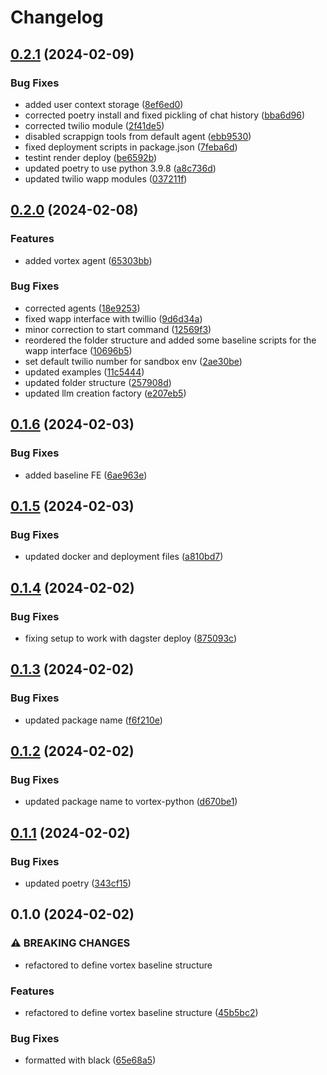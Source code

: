 # Changelog

## [0.2.1](https://github.com/Broomva/vortex/compare/v0.2.0...v0.2.1) (2024-02-09)


### Bug Fixes

* added user context storage ([8ef6ed0](https://github.com/Broomva/vortex/commit/8ef6ed0316e3e548e776e6fc6b17570243681e96))
* corrected poetry install and fixed pickling of chat history ([bba6d96](https://github.com/Broomva/vortex/commit/bba6d960bd39ade02cc9fbac74b9233c619a64c6))
* corrected twilio module ([2f41de5](https://github.com/Broomva/vortex/commit/2f41de5a4cc518d90bde215f19eebf672ff3af77))
* disabled scrappign tools from default agent ([ebb9530](https://github.com/Broomva/vortex/commit/ebb95303862ce76a12dce371f0d0089c5cd01692))
* fixed deployment scripts in package.json ([7feba6d](https://github.com/Broomva/vortex/commit/7feba6d98f9800b48c00e9af18291e9da16c62c8))
* testint render deploy ([be6592b](https://github.com/Broomva/vortex/commit/be6592bed6f827931c5f554b3c3e30000ea55b74))
* updated poetry to use python 3.9.8 ([a8c736d](https://github.com/Broomva/vortex/commit/a8c736dac11fe2943f3e516ec85e4aa0504bf79e))
* updated twilio wapp modules ([037211f](https://github.com/Broomva/vortex/commit/037211f432423995ef6b42f96360b44d6d87a598))

## [0.2.0](https://github.com/Broomva/vortex/compare/v0.1.6...v0.2.0) (2024-02-08)


### Features

* added vortex agent ([65303bb](https://github.com/Broomva/vortex/commit/65303bbf02e14460cd47757f2d09a13b6a379ec5))


### Bug Fixes

* corrected agents ([18e9253](https://github.com/Broomva/vortex/commit/18e9253f57105a851fdcb84bd6756156772a7665))
* fixed wapp interface with twillio ([9d6d34a](https://github.com/Broomva/vortex/commit/9d6d34a6126516ac429897f75c8ac6cec3460009))
* minor correction to start command ([12569f3](https://github.com/Broomva/vortex/commit/12569f3106565dcd65efd67fd62721918ea8f7a8))
* reordered the folder structure and added some baseline scripts for the wapp interface ([10696b5](https://github.com/Broomva/vortex/commit/10696b5152a7e36212a838ba272395d3d6d28cd5))
* set default twilio number for sandbox env ([2ae30be](https://github.com/Broomva/vortex/commit/2ae30bedafd9d041098b15693ce3eb8761f09912))
* updated examples ([11c5444](https://github.com/Broomva/vortex/commit/11c5444bcaa14cb7a8516d1ffc0b4291d054a6cc))
* updated folder structure ([257908d](https://github.com/Broomva/vortex/commit/257908d1ddc9d7b036843c03b1c93c52c084c341))
* updated llm creation factory ([e207eb5](https://github.com/Broomva/vortex/commit/e207eb57df04a628caa96992f2e578300b4f0033))

## [0.1.6](https://github.com/Broomva/vortex/compare/v0.1.5...v0.1.6) (2024-02-03)


### Bug Fixes

* added baseline FE ([6ae963e](https://github.com/Broomva/vortex/commit/6ae963e1e707aaf90c2cc84873229fe196bd2c87))

## [0.1.5](https://github.com/Broomva/vortex/compare/v0.1.4...v0.1.5) (2024-02-03)


### Bug Fixes

* updated docker and deployment files ([a810bd7](https://github.com/Broomva/vortex/commit/a810bd77762c42ddea030338192586df9c984096))

## [0.1.4](https://github.com/Broomva/vortex/compare/v0.1.3...v0.1.4) (2024-02-02)


### Bug Fixes

* fixing setup to work with dagster deploy ([875093c](https://github.com/Broomva/vortex/commit/875093cb18525a2c06dfacf0dc049897ff0da56c))

## [0.1.3](https://github.com/Broomva/vortex/compare/v0.1.2...v0.1.3) (2024-02-02)


### Bug Fixes

* updated package name ([f6f210e](https://github.com/Broomva/vortex/commit/f6f210e13f214ecae3c4bf743e736803e14e7161))

## [0.1.2](https://github.com/Broomva/vortex-python/compare/v0.1.1...v0.1.2) (2024-02-02)


### Bug Fixes

* updated package name to vortex-python ([d670be1](https://github.com/Broomva/vortex-python/commit/d670be1884b301bf056b23db0a6289133e6c78a6))

## [0.1.1](https://github.com/Broomva/vortex/compare/v0.1.0...v0.1.1) (2024-02-02)


### Bug Fixes

* updated poetry ([343cf15](https://github.com/Broomva/vortex/commit/343cf15c68fd8e77900291463e17550da732b85d))

## 0.1.0 (2024-02-02)


### ⚠ BREAKING CHANGES

* refactored to define vortex baseline structure

### Features

* refactored to define vortex baseline structure ([45b5bc2](https://github.com/Broomva/vortex/commit/45b5bc20192741f2a6c02440c11e5c363987f358))


### Bug Fixes

* formatted with black ([65e68a5](https://github.com/Broomva/vortex/commit/65e68a52f42960c8251a3e3cf983588235c682bc))
